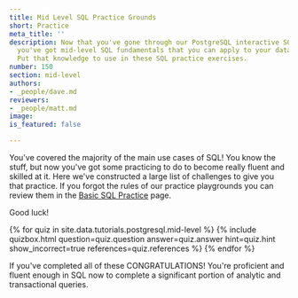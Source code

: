 ```yaml
---
title: Mid Level SQL Practice Grounds
short: Practice
meta_title: ''
description: Now that you've gone through our PostgreSQL interactive SQL tutorials,
  you've got mid-level SQL fundamentals that you can apply to your data and databases.
  Put that knowledge to use in these SQL practice exercises.
number: 150
section: mid-level
authors:
- _people/dave.md
reviewers:
- _people/matt.md
image: 
is_featured: false

---
```

You've covered the majority of the main use cases of SQL!  You know the stuff, but now you've got some practicing to do to become really fluent and skilled at it.  Here we've constructed a large list of challenges to give you that practice.  If you forgot the rules of our practice playgrounds you can review them in the [Basic SQL Practice](../basic-practice/) page.

Good luck!

{% for quiz in site.data.tutorials.postgresql.mid-level %}
  {% include quizbox.html
    question=quiz.question
    answer=quiz.answer
    hint=quiz.hint
    show_incorrect=true
    references=quiz.references
    %}
{% endfor %}


If you've completed all of these CONGRATULATIONS!  You're proficient and fluent enough in SQL now to complete a significant portion of analytic and transactional queries.